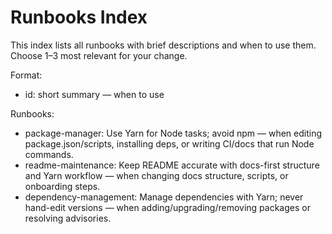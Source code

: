 # Runbooks Index

This index lists all runbooks with brief descriptions and when to use them. Choose 1–3 most relevant for your change.

Format:
- id: short summary — when to use

Runbooks:
- package-manager: Use Yarn for Node tasks; avoid npm — when editing package.json/scripts, installing deps, or writing CI/docs that run Node commands.
- readme-maintenance: Keep README accurate with docs-first structure and Yarn workflow — when changing docs structure, scripts, or onboarding steps.
- dependency-management: Manage dependencies with Yarn; never hand-edit versions — when adding/upgrading/removing packages or resolving advisories.
